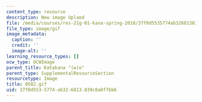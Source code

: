```yaml
---
content_type: resource
description: New image Uplaod
file: /media/courses/res-21g-01-kana-spring-2010/37f0d5535774ab326813839c0a0f7bb6_0582.gif
file_type: image/gif
image_metadata:
  caption: ''
  credit: ''
  image-alt: ''
learning_resource_types: []
ocw_type: OCWImage
parent_title: Katakana "(w)o"
parent_type: SupplementalResourceSection
resourcetype: Image
title: 0582.gif
uid: 37f0d553-5774-ab32-6813-839c0a0f7bb6
---
```

